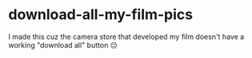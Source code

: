 # download-all-my-film-pics
 I made this cuz the camera store that developed my film doesn't have a working "download all" button 😔
